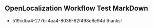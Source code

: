 ## OpenLocalization Workflow Test MarkDown
* 519cdba4-277b-4aa4-8036-62f498e6e94d thanks!

<!--HONumber=Sep16_HO1-->



